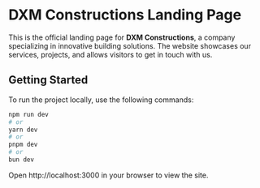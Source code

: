 # DXM Constructions Landing Page

This is the official landing page for **DXM Constructions**, a company specializing in innovative building solutions. The website showcases our services, projects, and allows visitors to get in touch with us.

## Getting Started

To run the project locally, use the following commands:

```bash
npm run dev
# or
yarn dev
# or
pnpm dev
# or
bun dev
```

Open http://localhost:3000 in your browser to view the site.
